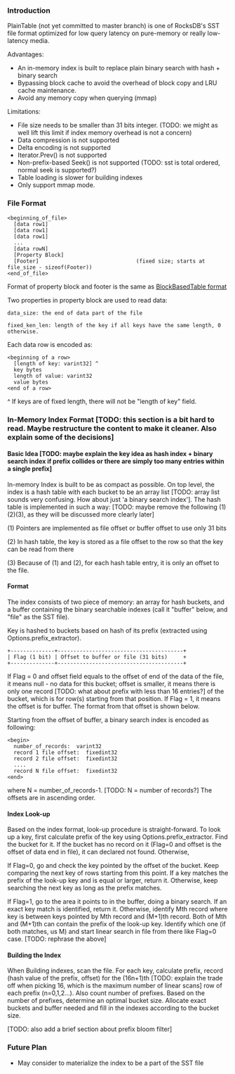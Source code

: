 ### Introduction
PlainTable (not yet committed to master branch)  is one of RocksDB's SST file format optimized for low query latency on pure-memory or really low-latency media.
 
Advantages:
* An in-memory index is built to replace plain binary search with hash + binary search
* Bypassing block cache to avoid the overhead of block copy and LRU cache maintenance.
* Avoid any memory copy when querying (mmap)
 
Limitations:
* File size needs to be smaller than 31 bits integer. (TODO: we might as well lift this limit if index memory overhead is not a concern)
* Data compression is not supported
* Delta encoding is not supported
* Iterator.Prev() is not supported
* Non-prefix-based Seek() is not supported (TODO: sst is total ordered, normal seek is supported?)
* Table loading is slower for building indexes
* Only support mmap mode.
 
### File Format

    <beginning_of_file>
      [data row1]
      [data row1]
      [data row1]
      ...
      [data rowN]
      [Property Block]
      [Footer]                               (fixed size; starts at file_size - sizeof(Footer))
    <end_of_file>
 
Format of property block and footer is the same as [BlockBasedTable format](https://github.com/facebook/rocksdb/wiki/Rocksdb-BlockBasedTable-Format)
 
Two properties in property block are used to read data:

    data_size: the end of data part of the file

    fixed_ken_len: length of the key if all keys have the same length, 0 otherwise.

Each data row is encoded as:

    <beginning of a row>
      [length of key: varint32] ^
      key bytes
      length of value: varint32
      value bytes
    <end of a row>
 
^ If keys are of fixed length, there will not be "length of key" field.
 
### In-Memory Index Format [TODO: this section is a bit hard to read. Maybe restructure the content to make it cleaner. Also explain some of the decisions]

#### Basic Idea [TODO: maybe explain the key idea as hash index + binary search index if prefix collides or there are simply too many entries within a single prefix] 

In-memory Index is built to be as compact as possible. On top level, the index is a hash table with each bucket to be an array list [TODO: array list sounds very confusing. How about just 'a binary search index']. The hash table is implemented in such a way: [TODO: maybe remove the following (1)(2)(3), as they will be discussed more clearly later]

(1) Pointers are implemented as file offset or buffer offset to use only 31 bits

(2) In hash table, the key is stored as a file offset to the row so that the key can be read from there

(3) Because of (1) and (2), for each hash table entry, it is only an offset to the file.

#### Format

The index consists of two piece of memory: an array for hash buckets, and a buffer containing the binary searchable indexes (call it "buffer" below, and "file" as the SST file). 

Key is hashed to buckets based on hash of its prefix (extracted using Options.prefix_extractor).

    +--------------+----------------------------------------+
    | Flag (1 bit) | Offset to buffer or file (31 bits)     +
    +--------------+----------------------------------------+

If Flag = 0 and offset field equals to the offset of end of the data of the file, it means null - no data for this bucket; offset is smaller, it means there is only one record [TODO: what about prefix with less than 16 entries?] of the bucket, which is for row(s) starting from that position. If Flag = 1, it means the offset is for buffer. The format from that offset is shown below.

Starting from the offset of buffer, a binary search index is encoded as following:

    <begin>
      number_of_records:  varint32
      record 1 file offset:  fixedint32
      record 2 file offset:  fixedint32
      ....
      record N file offset:  fixedint32
    <end>

where N = number_of_records-1. [TODO: N = number of records?] The offsets are in ascending order.

#### Index Look-up

Based on the index format, look-up procedure is straight-forward. To look up a key, first calculate prefix of the key using Options.prefix_extractor. Find the bucket for it. If the bucket has no record on it (Flag=0 and offset is the offset of data end in file), it can declared not found. Otherwise,

If Flag=0, go and check the key pointed by the offset of the bucket. Keep comparing the next key of rows starting from this point. If a key matches the prefix of the look-up key and is equal or larger, return it. Otherwise, keep searching the next key as long as the prefix matches.

If Flag=1, go to the area it points to in the buffer, doing a binary search. If an exact key match is identified, return it. Otherwise, identify Mth record where key is between keys pointed by Mth record and (M+1)th record. Both of Mth and (M+1)th can contain the prefix of the look-up key. Identify which one (if both matches, us M) and start linear search in file from there like Flag=0 case. [TODO: rephrase the above]

#### Building the Index

When Building indexes, scan the file. For each key, calculate prefix, record (hash value of the prefix, offset) for the (16n+1)th [TODO: explain the trade off when picking 16, which is the maximum number of linear scans]  row of each prefix (n=0,1,2...). Also count number of prefixes. Based on the number of prefixes, determine an optimal bucket size. Allocate exact buckets and buffer needed and fill in the indexes according to the bucket size.

[TODO: also add a brief section about prefix bloom filter]
### Future Plan
 
* May consider to materialize the index to be a part of the SST file

